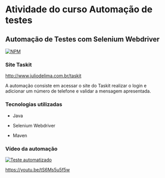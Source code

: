 # Atividade do curso Automação de testes

## Automação de Testes com Selenium Webdriver

[![NPM](https://img.shields.io/npm/l/react)](https://github.com/neliocursos/exemplo-readme/blob/main/LICENSE) 



### Site Taskit 

http://www.juliodelima.com.br/taskit


A automação consiste em acessar o site do Taskit realizar o login e adicionar um número de telefone e validar a mensagem apresentada.


### Tecnologias utilizadas

- Java

- Selenium Webdriver

- Maven

### Vídeo da automação

[![Teste automatizado](https://img.youtube.com/vi/https://youtu.be/tS6Ms5u5f5w/maxresdefault.jpg)](https://www.youtube.com/watch?v=https://youtu.be/tS6Ms5u5f5w)

https://youtu.be/tS6Ms5u5f5w
